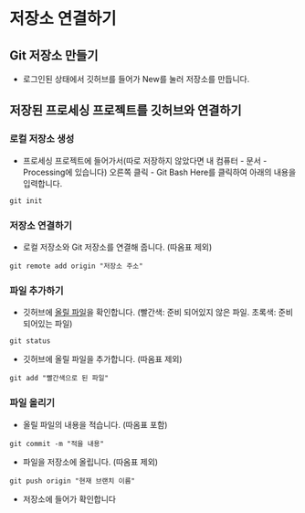 # 저장소 연결하기
## Git 저장소 만들기
- 로그인된 상태에서 깃허브를 들어가 New를 눌러 저장소를 만듭니다.
## 저장된 프로세싱 프로젝트를 깃허브와 연결하기
### 로컬 저장소 생성
- 프로세싱 프로젝트에 들어가서(따로 저장하지 않았다면 내 컴퓨터 - 문서 - Processing에 있습니다) 오른쪽 클릭 - Git Bash Here를 클릭하여 아래의 내용을 입력합니다.
```
git init
```
### 저장소 연결하기
- 로컬 저장소와 Git 저장소를 연결해 줍니다. (따옴표 제외)
```
git remote add origin "저장소 주소" 
```
### 파일 추가하기
- 깃허브에 [올릴 파일](draw_Shape.js)을 확인합니다. (빨간색: 준비 되어있지 않은 파일. 초록색: 준비 되어있는 파일)
```
git status
```
- 깃허브에 올릴 파일을 추가합니다. (따옴표 제외)
```
git add "빨간색으로 된 파일" 
```
### 파일 올리기
- 올릴 파일의 내용을 적습니다. (따옴표 포함)
```
git commit -m "적을 내용" 
```
- 파일을 저장소에 올립니다. (따옴표 제외)
```
git push origin "현재 브랜치 이름" 
```
- 저장소에 들어가 확인합니다
